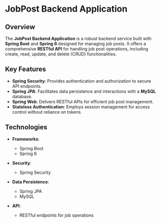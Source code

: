 # JobPost Backend Application

## Overview

The **JobPost Backend Application** is a robust backend service built with **Spring Boot** and **Spring 6** designed for managing job posts. It offers a comprehensive **RESTful API** for handling job post operations, including create, read, update, and delete (CRUD) functionalities.

## Key Features

- **Spring Security**: Provides authentication and authorization to secure API endpoints.
- **Spring JPA**: Facilitates data persistence and interactions with a **MySQL** database.
- **Spring Web**: Delivers RESTful APIs for efficient job post management.
- **Stateless Authentication**: Employs session management for access control without reliance on tokens.

## Technologies

- **Frameworks**: 
  - Spring Boot
  - Spring 6

- **Security**: 
  - Spring Security

- **Data Persistence**: 
  - Spring JPA
  - MySQL

- **API**: 
  - RESTful endpoints for job operations

